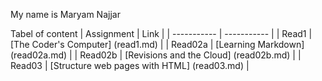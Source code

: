My name is Maryam Najjar


Tabel of content
| Assignment     | Link                                        |
| -----------    | -----------                                 |
| Read1          | [The Coder's Computer] (read1.md)           |
| Read02a        | [Learning Markdown] (read02a.md)            |
| Read02b        | [Revisions and the Cloud] (read02b.md)      |
| Read03         | [Structure web pages with HTML] (read03.md) |
